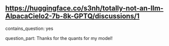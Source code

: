 ## https://huggingface.co/s3nh/totally-not-an-llm-AlpacaCielo2-7b-8k-GPTQ/discussions/1

contains_question: yes

question_part: Thanks for the quants for my model! 